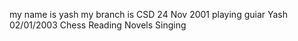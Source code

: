 my name is yash
my branch is CSD
24 Nov 2001
playing guiar
Yash
02/01/2003
Chess
Reading Novels
Singing


